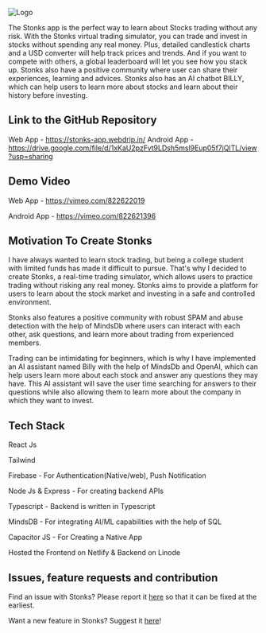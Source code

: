 ![Logo](https://cdn.hashnode.com/res/hashnode/image/upload/v1682839102646/d80f06f2-6941-434f-a413-5078039d356a.png?w=1600&h=840&fit=crop&crop=entropy&auto=compress,format&format=webp)


The Stonks app is the perfect way to learn about Stocks trading without any risk. With the Stonks virtual trading simulator, you can trade and invest in stocks without spending any real money. Plus, detailed candlestick charts and a USD converter will help track prices and trends. And if you want to compete with others, a global leaderboard will let you see how you stack up. Stonks also have a positive community where user can share their experiences, learning and advices. Stonks also has an AI chatbot BILLY, which can help users to learn more about stocks and learn about their history before investing.

## Link to the GitHub Repository

Web App - https://stonks-app.webdrip.in/
Android App - https://drive.google.com/file/d/1xKaU2pzFvt9LDsh5msl9Eup05f7jQlTL/view?usp=sharing

## Demo Video

Web App -  https://vimeo.com/822622019


Android App - https://vimeo.com/822621396

## Motivation To Create Stonks

I have always wanted to learn stock trading, but being a college student with limited funds has made it difficult to pursue. That's why I decided to create Stonks, a real-time trading simulator, which allows users to practice trading without risking any real money. Stonks aims to provide a platform for users to learn about the stock market and investing in a safe and controlled environment.

Stonks also features a positive community with robust SPAM and abuse detection with the help of MindsDb where users can interact with each other, ask questions, and learn more about trading from experienced members.

Trading can be intimidating for beginners, which is why I have implemented an AI assistant named Billy with the help of MindsDb and OpenAI, which can help users learn more about each stock and answer any questions they may have. This AI assistant will save the user time searching for answers to their questions while also allowing them to learn more about the company in which they want to invest.

## Tech Stack

React Js

Tailwind

Firebase - For Authentication(Native/web), Push Notification

Node Js & Express - For creating backend APIs

Typescript - Backend is written in Typescript

MindsDB - For integrating AI/ML capabilities with the help of SQL

Capacitor JS - For Creating a Native App

Hosted the Frontend on Netlify & Backend on Linode

## Issues, feature requests and contribution

Find an issue with Stonks? Please report it [here](https://github.com/Narottam04/Stonks/issues) so that it can be fixed at the earliest.

Want a new feature in Stonks? Suggest it [here](https://github.com/Narottam04/Stonks/issues)!
